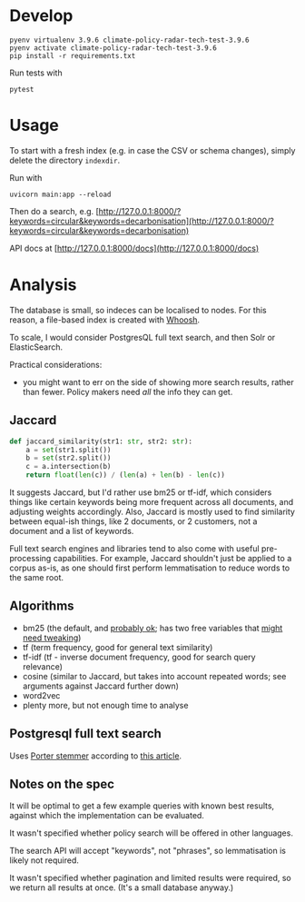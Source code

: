 # Develop

```shell
pyenv virtualenv 3.9.6 climate-policy-radar-tech-test-3.9.6
pyenv activate climate-policy-radar-tech-test-3.9.6
pip install -r requirements.txt 
```

Run tests with

```shell
pytest
```

# Usage

To start with a fresh index (e.g. in case the CSV or schema changes), simply delete the directory `indexdir`.

Run with

```shell
uvicorn main:app --reload
```

Then do a search, e.g. [http://127.0.0.1:8000/?keywords=circular&keywords=decarbonisation](http://127.0.0.1:8000/?keywords=circular&keywords=decarbonisation)

API docs at [http://127.0.0.1:8000/docs](http://127.0.0.1:8000/docs)

# Analysis

The database is small, so indeces can be localised to nodes. For this reason, a file-based index is created with [Whoosh](https://whoosh.readthedocs.io/en/latest/intro.html).

To scale, I would consider PostgresQL full text search, and then Solr or ElasticSearch.

Practical considerations:
- you might want to err on the side of showing more search results, rather than fewer. Policy makers need *all* the info they can get.

## Jaccard

```python
def jaccard_similarity(str1: str, str2: str): 
    a = set(str1.split()) 
    b = set(str2.split())
    c = a.intersection(b)
    return float(len(c)) / (len(a) + len(b) - len(c))
```

It suggests Jaccard, but I'd rather use bm25 or tf-idf, which considers things like certain keywords being more frequent across all documents, and adjusting weights accordingly. Also, Jaccard is mostly used to find similarity between equal-ish things, like 2 documents, or 2 customers, not a document and a list of keywords.

Full text search engines and libraries tend to also come with useful pre-processing capabilities. For example, Jaccard shouldn't just be applied to a corpus as-is, as one should first perform lemmatisation to reduce words to the same root.

## Algorithms

- bm25 (the default, and [probably ok](https://www.quora.com/Aarkstore-Global-Text-Analytics-Market-Which-one-is-more-robust-between-tf-idf-and-BM25); has two free variables that [might need tweaking](https://www.elastic.co/blog/practical-bm25-part-3-considerations-for-picking-b-and-k1-in-elasticsearch))
- tf (term frequency, good for general text similarity)
- tf-idf (tf - inverse document frequency, good for search query relevance)
- cosine (similar to Jaccard, but takes into account repeated words; see arguments against Jaccard further down)
- word2vec
- plenty more, but not enough time to analyse

## Postgresql full text search

Uses [Porter stemmer](http://snowball.tartarus.org/algorithms/porter/stemmer.html) according to [this article](https://www.compose.com/articles/indexing-for-full-text-search-in-postgresql/).

## Notes on the spec

It will be optimal to get a few example queries with known best results, against which the implementation can be evaluated.

It wasn't specified whether policy search will be offered in other languages.

The search API will accept "keywords", not "phrases", so lemmatisation is likely not required.

It wasn't specified whether pagination and limited results were required, so we return all results at once. (It's a small database anyway.)
